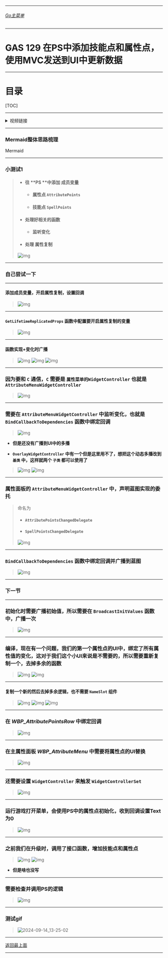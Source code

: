 ___________________________________________________________________________________________
###### [Go主菜单](../MainMenu.md)
___________________________________________________________________________________________

# GAS 129 在PS中添加技能点和属性点，使用MVC发送到UI中更新数据
___________________________________________________________________________________________

# 目录


[TOC]


___________________________________________________________________________________________

<details>
<summary>视频链接</summary>

[1. Attribute Points Member Variable_哔哩哔哩_bilibili](https://www.bilibili.com/video/BV1TH4y1L7NP?p=62&vd_source=9e1e64122d802b4f7ab37bd325a89e6c)

[2. Showing Attribute Points in the HUD_哔哩哔哩_bilibili](https://www.bilibili.com/video/BV1TH4y1L7NP?p=63&vd_source=9e1e64122d802b4f7ab37bd325a89e6c)

------

</details>

___________________________________________________________________________________________

### Mermaid整体思路梳理

Mermaid

___________________________________________________________________________________________

### 小测试1

>   - #### 往 **PS **中添加 **成员变量**
>
>     - #### **属性点 `AttributePoints`**
>
>     - #### **技能点 `SpellPoints`**
>
>   - #### **处理好相关的函数**
>
>     - #### **监听变化**
>
>   - #### 处理 **属性复制**
>
> ![img](./Image/GAS_129/1.png)


------

### 自己尝试一下


------

#### 添加成员变量，开启属性复制，设置回调
>![img](./Image/GAS_129/2.png)


------

#### `GetLifetimeReplicatedProps` 函数中配置要开启属性复制的变量

>![img](./Image/GAS_129/3.png)


------

#### 函数实现+变化时广播
>![img](./Image/GAS_129/4.png)
>![img](./Image/GAS_129/5.png)
>![img](./Image/GAS_129/6.png)


------

### 因为要和 `C` 通信，`C` 需要是 `属性菜单的WidgetController` 也就是 `AttributeMenuWidgetController`
>![img](./Image/GAS_129/7.png)


------

### 需要在 `AttributeMenuWidgetController` 中监听变化，也就是 `BindCallbackToDependencies` 函数中绑定回调
>![img](./Image/GAS_129/8.png)

- **但是还没有广播到UI中的多播**

- **`OverlayWidgetController` 中有一个但是这里用不了，想把这个动态多播改到 `基类` 中，这样就两个 `子类` 都可以使用了**
>![img](./Image/GAS_129/9.png)
>![img](./Image/GAS_129/10.png)


------

### 属性面板的 `AttributeMenuWidgetController` 中，声明蓝图实现的委托

> 命名为
>
> - #### `AttributePointsChangedDelegate`
>
> - #### `SpellPointsChangedDelegate`
>
> ![img](./Image/GAS_129/11.png)


------

###  `BindCallbackToDependencies` 函数中绑定回调并广播到蓝图
>![img](./Image/GAS_129/12.png)


------

### 下一节


------

### 初始化时需要广播初始值，所以需要在 `BroadcastInitValues` 函数中，广播一次
>![img](./Image/GAS_129/13.png)


------

### 编译，现在有一个问题，我们的第一个属性点的UI中，绑定了所有属性值的变化，这对于我们这个小UI来说是不需要的，所以需要重新复制一个，去掉多余的函数

>![img](./Image/GAS_129/14.png)
>![img](./Image/GAS_129/15.png)


------

#### 复制一个新的然后去掉多余逻辑，也不需要 `NameSlot` 组件
>![img](./Image/GAS_129/16.png)
>![img](./Image/GAS_129/17.png)
>![img](./Image/GAS_129/18.png)


------

### 在 ***WBP_AttributePointsRow*** 中绑定回调
>![img](./Image/GAS_129/19.png)


------

### 在主属性面板 ***WBP_AttributeMenu*** 中需要将属性点的UI替换
>![img](./Image/GAS_129/20.png)


------

### 还需要设置 `WidgetController` 来触发 `WidgetControllerSet`
>![img](./Image/GAS_129/21.png)


------

### 运行游戏打开菜单，会使用PS中的属性点初始化，收到回调设置Text为0
>![img](./Image/GAS_129/22.png)


------

### 之前我们在升级时，调用了接口函数，增加技能点和属性点
>![img](./Image/GAS_129/23.png)
>![img](./Image/GAS_129/24.png)

- **但是啥也没写**


------

### 需要检查并调用PS的逻辑
>![img](./Image/GAS_129/25.png)


------

### 测试gif

> ![2024-09-14_13-25-02](./Image/GAS_129/26.gif)


___________________________________________________________________________________________

[返回最上面](#Go主菜单)

___________________________________________________________________________________________